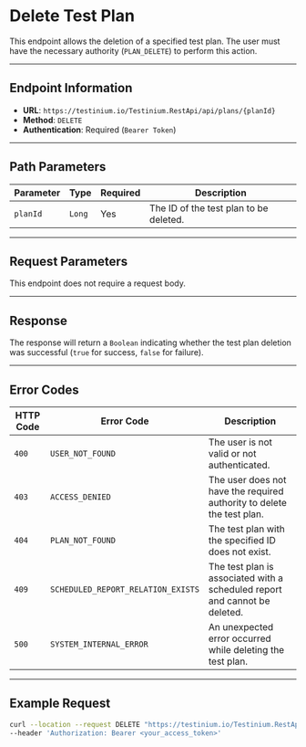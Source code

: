 # Delete Test Plan

This endpoint allows the deletion of a specified test plan. The user must have the necessary authority (`PLAN_DELETE`) to perform this action.

***

## Endpoint Information

* **URL**: `https://testinium.io/Testinium.RestApi/api/plans/{planId}`
* **Method**: `DELETE`
* **Authentication**: Required (`Bearer Token`)

***

## Path Parameters

| Parameter | Type   | Required | Description                            |
| --------- | ------ | -------- | -------------------------------------- |
| `planId`  | `Long` | Yes      | The ID of the test plan to be deleted. |

***

## Request Parameters

This endpoint does not require a request body.

***

## Response

The response will return a `Boolean` indicating whether the test plan deletion was successful (`true` for success, `false` for failure).

***

## Error Codes

| HTTP Code | Error Code                         | Description                                                                |
| --------- | ---------------------------------- | -------------------------------------------------------------------------- |
| `400`     | `USER_NOT_FOUND`                   | The user is not valid or not authenticated.                                |
| `403`     | `ACCESS_DENIED`                    | The user does not have the required authority to delete the test plan.     |
| `404`     | `PLAN_NOT_FOUND`                   | The test plan with the specified ID does not exist.                        |
| `409`     | `SCHEDULED_REPORT_RELATION_EXISTS` | The test plan is associated with a scheduled report and cannot be deleted. |
| `500`     | `SYSTEM_INTERNAL_ERROR`            | An unexpected error occurred while deleting the test plan.                 |

***

## Example Request

```bash
curl --location --request DELETE "https://testinium.io/Testinium.RestApi/api/plans/{planId}" \
--header 'Authorization: Bearer <your_access_token>'
```
